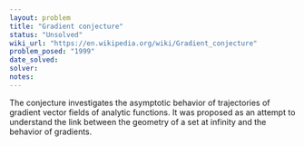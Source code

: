 ```yaml
---
layout: problem
title: "Gradient conjecture"
status: "Unsolved"
wiki_url: "https://en.wikipedia.org/wiki/Gradient_conjecture"
problem_posed: "1999"
date_solved:
solver:
notes:
---
```

The conjecture investigates the asymptotic behavior of trajectories of gradient vector fields of analytic functions. It was proposed as an attempt to understand the link between the geometry of a set at infinity and the behavior of gradients.